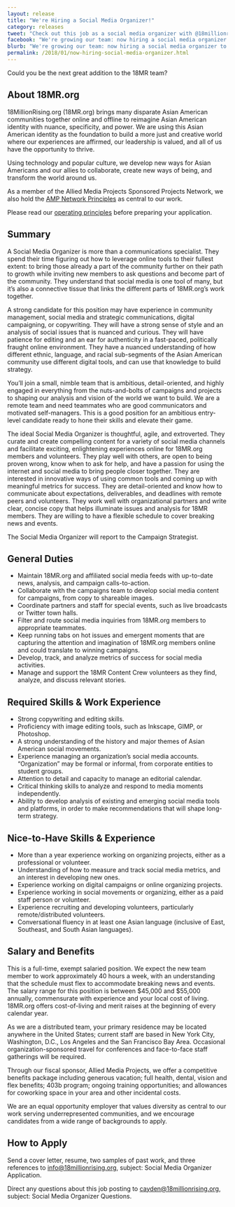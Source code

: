```yaml
---
layout: release
title: "We're Hiring a Social Media Organizer!"
category: releases
tweet: "Check out this job as a social media organizer with @18millionrising: "
facebook: "We're growing our team: now hiring a social media organizer to supercharge our campaigns!"
blurb: "We're growing our team: now hiring a social media organizer to supercharge our campaigns!"
permalink: /2018/01/now-hiring-social-media-organizer.html
---
```


Could you be the next great addition to the 18MR team?

## About 18MR.org
18MillionRising.org (18MR.org) brings many disparate Asian American communities together online and offline to reimagine Asian American identity with nuance, specificity, and power. We are using this Asian American identity as the foundation to build a more just and creative world where our experiences are affirmed, our leadership is valued, and all of us have the opportunity to thrive.

Using technology and popular culture, we develop new ways for Asian Americans and our allies to collaborate, create new ways of being, and transform the world around us.

As a member of the Allied Media Projects Sponsored Projects Network, we also hold the [AMP Network Principles](https://www.alliedmedia.org/about/network-principles) as central to our work.

Please read our [operating principles](https://18millionrising.org/about) before preparing your application.

## Summary
A Social Media Organizer is more than a communications specialist. They spend their time figuring out how to leverage online tools to their fullest extent: to bring those already a part of the community further on their path to growth while inviting new members to ask questions and become part of the community. They understand that social media is one tool of many, but it’s also a connective tissue that links the different parts of 18MR.org’s work together.

A strong candidate for this position may have experience in community management, social media and strategic communications, digital campaigning, or copywriting. They will have a strong sense of style and an analysis of social issues that is nuanced and curious. They will have patience for editing and an ear for authenticity in a fast-paced, politically fraught online environment. They have a nuanced understanding of how different ethnic, language, and racial sub-segments of the Asian American community use different digital tools, and can use that knowledge to build strategy.

You’ll join a small, nimble team that is ambitious, detail-oriented, and highly engaged in everything from the nuts-and-bolts of campaigns and projects to shaping our analysis and vision of the world we want to build. We are a remote team and need teammates who are good communicators and motivated self-managers. This is a good position for an ambitious entry-level candidate ready to hone their skills and elevate their game.

The ideal Social Media Organizer is thoughtful, agile, and extroverted. They curate and create compelling content for a variety of social media channels and facilitate exciting, enlightening experiences online for 18MR.org members and volunteers. They play well with others, are open to being proven wrong, know when to ask for help, and have a passion for using the internet and social media to bring people closer together. They are interested in innovative ways of using common tools and coming up with meaningful metrics for success. They are detail-oriented and know how to communicate about expectations, deliverables, and deadlines with remote peers and volunteers. They work well with organizational partners and write clear, concise copy that helps illuminate issues and analysis for 18MR members. They are willing to have a flexible schedule to cover breaking news and events.

The Social Media Organizer will report to the Campaign Strategist.

## General Duties

- Maintain 18MR.org and affiliated social media feeds with up-to-date news, analysis, and campaign calls-to-action.
- Collaborate with the campaigns team to develop social media content for campaigns, from copy to shareable images.
- Coordinate partners and staff for special events, such as live broadcasts or Twitter town halls.
- Filter and route social media inquiries from 18MR.org members to appropriate teammates.
- Keep running tabs on hot issues and emergent moments that are capturing the attention and imagination of 18MR.org members online and could translate to winning campaigns.
- Develop, track, and analyze metrics of success for social media activities.
- Manage and support the 18MR Content Crew volunteers as they find, analyze, and discuss relevant stories.

## Required Skills & Work Experience

- Strong copywriting and editing skills.
- Proficiency with image editing tools, such as Inkscape, GIMP, or Photoshop.
- A strong understanding of the history and major themes of Asian American social movements.
- Experience managing an organization’s social media accounts. “Organization” may be formal or informal, from corporate entities to student groups.
- Attention to detail and capacity to manage an editorial calendar.
- Critical thinking skills to analyze and respond to media moments independently.
- Ability to develop analysis of existing and emerging social media tools and platforms, in order to make recommendations that will shape long-term strategy.

## Nice-to-Have Skills & Experience

- More than a year experience working on organizing projects, either as a professional or volunteer.
- Understanding of how to measure and track social media metrics, and an interest in developing new ones.
- Experience working on digital campaigns or online organizing projects.
- Experience working in social movements or organizing, either as a paid staff person or volunteer.
- Experience recruiting and developing volunteers, particularly remote/distributed volunteers.
- Conversational fluency in at least one Asian language (inclusive of East, Southeast, and South Asian languages).

## Salary and Benefits

This is a full-time, exempt salaried position. We expect the new team member to work approximately 40 hours a week, with an understanding that the schedule must flex to accommodate breaking news and events. The salary range for this position is between $45,000 and $55,000 annually, commensurate with experience and your local cost of living. 18MR.org offers cost-of-living and merit raises at the beginning of every calendar year.

As we are a distributed team, your primary residence may be located anywhere in the United States; current staff are based in New York City, Washington, D.C., Los Angeles and the San Francisco Bay Area. Occasional organization-sponsored travel for conferences and face-to-face staff gatherings will be required.

Through our fiscal sponsor, Allied Media Projects, we offer a competitive benefits package including generous vacation; full health, dental, vision and flex benefits; 403b program; ongoing training opportunities; and allowances for coworking space in your area and other incidental costs.

We are an equal opportunity employer that values diversity as central to our work serving underrepresented communities, and we encourage candidates from a wide range of backgrounds to apply.

## How to Apply

Send a cover letter, resume, two samples of past work, and three references to [info@18millionrising.org](mailto:info@18millionrising.org), subject: Social Media Organizer Application. 

Direct any questions about this job posting to [cayden@18millionrising.org](mailto:cayden@18millionrising.org), subject: Social Media Organizer Questions.